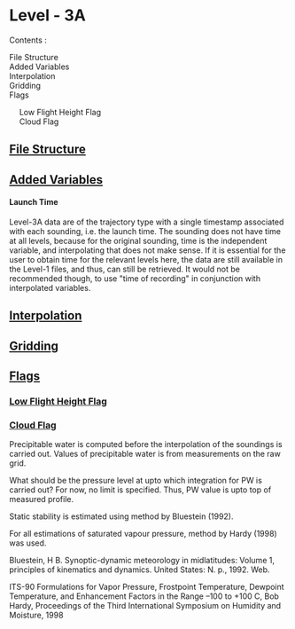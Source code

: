 # Level - 3A

<div id="TOC">
Contents :
    <ul>
        <li>
            <a href="#file_str">File Structure</a>
        </li>
        <li>
            <a href="#variables">Added Variables</a>
        </li>
        <li>
            <a href="#interpolation">Interpolation</a>
        </li>
        <li>
            <a href="#gridding">Gridding</a>
        </li>
        <li>
            <a href="#flags">Flags</a>
        </li>
            <ul>
                <li>
                    <a href="#low_height_flag">Low Flight Height Flag</a>
                </li>
                <li>
                    <a href="#cloud_flag">Cloud Flag</a>
                </li>
            </ul>
    </ul>
</div>

<div id="file_str"><h2><a href="#TOC"> File Structure</a></h2></div>

<div id="variables"><h2><a href="#TOC">Added Variables</a></h2></div>

<h4>Launch Time</h4>

Level-3A data are of the trajectory type with a single timestamp associated with each sounding, i.e. the launch time. The sounding does not have time at all levels, because for the original sounding, time is the independent variable, and interpolating that does not make sense. If it is essential for the user to obtain time for the relevant levels here, the data are still available in the Level-1 files, and thus, can still be retrieved. It would not be recommended though, to use "time of recording" in conjunction with interpolated variables.

<div id="interpolation"><h2><a href="#TOC">Interpolation</a></h2></div>

<div id="gridding"><h2><a href="#TOC">Gridding</a></h2></div>

<div id="flags"><h2><a href="#TOC">Flags</a></h2></div>

<div id="low_height_flag"><h3><a href="#TOC">Low Flight Height Flag</a></h3></div>

<div id="cloud_flag"><h3><a href="#TOC">Cloud Flag</a></h3></div>



Precipitable water is computed before the interpolation of the soundings is carried out. Values of precipitable water is from measurements on the raw grid.

What should be the pressure level at upto which integration for PW is carried out? For now, no limit is specified. Thus, PW value is upto top of measured profile.

Static stability is estimated using method by Bluestein (1992).

For all estimations of saturated vapour pressure, method by Hardy (1998) was used.

Bluestein, H B. Synoptic-dynamic meteorology in midlatitudes: Volume 1, principles of kinematics and dynamics. United States: N. p., 1992. Web.

ITS-90 Formulations for Vapor Pressure, Frostpoint Temperature, Dewpoint Temperature, and Enhancement Factors in the Range –100 to +100 C, Bob Hardy, Proceedings of the Third International Symposium on Humidity and Moisture, 1998